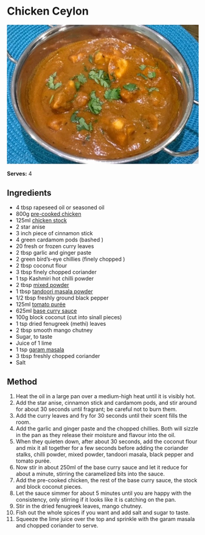# Chicken Ceylon

![Chicken Ceylon](resources/ceylon.jpg)

**Serves:** 4

## Ingredients
- 4 tbsp rapeseed oil or seasoned oil
- 800g [pre-cooked chicken](../Base/pre-cooked-chicken.md)
- 125ml [chicken stock](../Base/pre-cooked-chicken.md)
- 2 star anise 
- 3 inch piece of cinnamon stick
- 4 green cardamom pods (bashed )
- 20 fresh or frozen curry leaves 
- 2 tbsp garlic and ginger paste 
- 2 green bird’s-eye chillies (finely chopped )
- 2 tbsp coconut flour 
- 3 tbsp finely chopped coriander
- 1 tsp Kashmiri hot chilli powder 
- 2 tbsp [mixed powder](../Base/mixed-powder.md)
- 1 tbsp [tandoori masala powder](../Base/tandoori-masala-powder.md)
- 1/2 tbsp freshly ground black pepper 
- 125ml [tomato purée](../Base/tomato-puree.md)
- 625ml [base curry sauce](../Base/curry-base.md)
- 100g block coconut (cut into sinall pieces)
- 1 tsp dried fenugreek (methi) leaves 
- 2 tbsp smooth mango chutney 
- Sugar, to taste 
- Juice of 1 lime 
- 1 tsp [garam masala](../Base/garam-masala.md)
- 3 tbsp freshly chopped coriander
- Salt 

## Method
1. Heat the oil in a large pan over a medium-high heat until it is visibly hot. 
1. Add the star anise, cinnamon stick and cardamom pods, and stir around for about 30 seconds until fragrant; be careful not to burn them. 
1. Add the curry leaves and fry for 30 seconds until their scent fills the room. 
1. Add the garlic and ginger paste and the chopped chillies. Both will sizzle in the pan as they release their moisture and flavour into the oil. 
1. When they quieten down, after about 30 seconds, add the coconut flour and mix it all together for a few seconds before adding the coriander stalks, chilli powder, mixed powder, tandoori masala, black pepper and tomato purée. 
1. Now stir in about 250ml of the base curry sauce and let it reduce for about a minute, stirring the caramelized bits into the sauce. 
1. Add the pre-cooked chicken, the rest of the base curry sauce, the stock and block coconut pieces. 
1. Let the sauce simmer for about 5 minutes until you are happy with the consistency, only stirring if it looks like it is catching on the pan. 
1. Stir in the dried fenugreek leaves, mango chutney. 
1. Fish out the whole spices if you want and add salt and sugar to taste. 
1. Squeeze the lime juice over the top and sprinkle with the garam masala and chopped coriander to serve. 